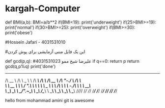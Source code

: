 # kargah-Computer
def BMI(a,b):
    BMI=a/b**2
    if(BMI<19):
        print('underweight')
    if(25>BMI>=19):
        print('normal')
    if(30>BMI>=25):
        print('overweight')
    if(BMI>=30):
        print('obese')





#Hossein Jafari - 4031531010 


#این یک فایل متنی آزمایشی برای پوش کردن





def gcd(p,q):
    #علیرضا شیخ ممو 4031531023
    if q==0: return p
    return gcd(q,p%q)
print('done')





 ______     __     __     ______     ______     ______     __    __     ______    
/\  __ \   /\ \  _ \ \   /\  ___\   /\  ___\   /\  __ \   /\ "-./  \   /\  ___\   
\ \  __ \  \ \ \/ ".\ \  \ \  __\   \ \___  \  \ \ \/\ \  \ \ \-./\ \  \ \  __\   
 \ \_\ \_\  \ \__/".~\_\  \ \_____\  \/\_____\  \ \_____\  \ \_\ \ \_\  \ \_____\ 
  \/_/\/_/   \/_/   \/_/   \/_____/   \/_____/   \/_____/   \/_/  \/_/   \/_____/ 
                                                                                  

hello from mohammad amini
git is awesome 
